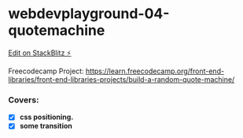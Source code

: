 # webdevplayground-04-quotemachine

[Edit on StackBlitz ⚡️](https://stackblitz.com/edit/webdevplayground-04-quotemachine)

Freecodecamp Project: https://learn.freecodecamp.org/front-end-libraries/front-end-libraries-projects/build-a-random-quote-machine/

### Covers:
- [x] **css positioning.**
- [x] **some transition**
